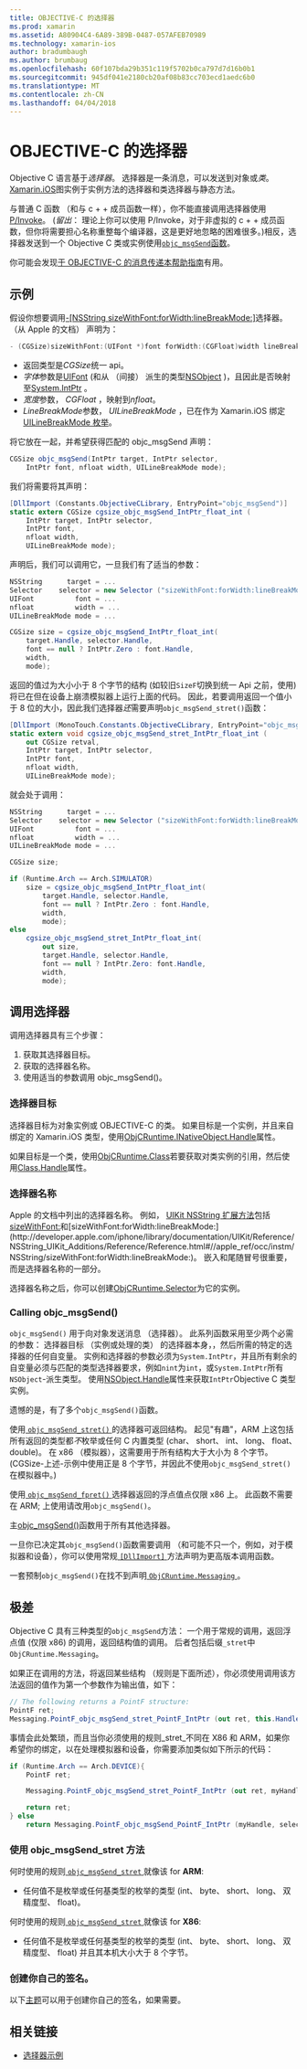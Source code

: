 ```yaml
---
title: OBJECTIVE-C 的选择器
ms.prod: xamarin
ms.assetid: A80904C4-6A89-389B-0487-057AFEB70989
ms.technology: xamarin-ios
author: bradumbaugh
ms.author: brumbaug
ms.openlocfilehash: 60f107bda29b351c119f5702b0ca797d7d16b0b1
ms.sourcegitcommit: 945df041e2180cb20af08b83cc703ecd1aedc6b0
ms.translationtype: MT
ms.contentlocale: zh-CN
ms.lasthandoff: 04/04/2018
---
```

# <a name="objective-c-selectors"></a>OBJECTIVE-C 的选择器

Objective C 语言基于*选择器*。 选择器是一条消息，可以发送到对象或*类*。 [Xamarin.iOS](~/ios/internals/api-design/index.md)图实例于实例方法的选择器和类选择器与静态方法。

与普通 C 函数 （和与 c + + 成员函数一样），你不能直接调用选择器使用[P/Invoke](http://www.mono-project.com/docs/advanced/pinvoke/)。
(*留出*： 理论上你可以使用 P/Invoke，对于非虚拟的 c + + 成员函数，但你将需要担心名称重整每个编译器，这是更好地忽略的困难很多。)相反，选择器发送到一个 Objective C 类或实例使用[`objc_msgSend`函数](http://developer.apple.com/mac/library/documentation/Cocoa/Reference/ObjCRuntimeRef/Reference/reference.html#//apple_ref/c/func/objc_msgSend)。

你可能会发现[于 OBJECTIVE-C 的消息传递本帮助指南](http://developer.apple.com/iphone/library/documentation/cocoa/conceptual/ObjCRuntimeGuide/Articles/ocrtHowMessagingWorks.html)有用。

<a name="Example" />

## <a name="example"></a>示例

假设你想要调用[-[NSString sizeWithFont:forWidth:lineBreakMode:]](http://developer.apple.com/iphone/library/documentation/UIKit/Reference/NSString_UIKit_Additions/Reference/Reference.html#//apple_ref/occ/instm/NSString/sizeWithFont:forWidth:lineBreakMode:)选择器。
（从 Apple 的文档） 声明为：

```csharp
- (CGSize)sizeWithFont:(UIFont *)font forWidth:(CGFloat)width lineBreakMode:(UILineBreakMode)lineBreakMode
```

-  返回类型是*CGSize*统一 api。
-  *字体*参数是[UIFont](https://developer.xamarin.com/api/type/UIKit.UIFont/) (和从 （间接） 派生的类型[NSObject](https://developer.xamarin.com/api/type/Foundation.NSObject/) )，且因此是否映射至[System.IntPtr](https://developer.xamarin.com/api/type/System.IntPtr/) 。
-  *宽度*参数， *CGFloat* ，映射到*nfloat*。
-  *LineBreakMode*参数， *UILineBreakMode* ，已在作为 Xamarin.iOS 绑定[UILineBreakMode 枚举](https://developer.xamarin.com/api/type/UIKit.UILineBreakMode/)。


将它放在一起，并希望获得匹配的 objc_msgSend 声明：

```csharp
CGSize objc_msgSend(IntPtr target, IntPtr selector,
    IntPtr font, nfloat width, UILineBreakMode mode);
```

我们将需要将其声明：

```csharp
[DllImport (Constants.ObjectiveCLibrary, EntryPoint="objc_msgSend")]
static extern CGSize cgsize_objc_msgSend_IntPtr_float_int (
    IntPtr target, IntPtr selector,
    IntPtr font,
    nfloat width,
    UILineBreakMode mode);
```

声明后，我们可以调用它，一旦我们有了适当的参数：

```csharp
NSString      target = ...
Selector    selector = new Selector ("sizeWithFont:forWidth:lineBreakMode:");
UIFont          font = ...
nfloat          width = ...
UILineBreakMode mode = ...

CGSize size = cgsize_objc_msgSend_IntPtr_float_int(
    target.Handle, selector.Handle,
    font == null ? IntPtr.Zero : font.Handle,
    width,
    mode);
```

返回的值过为大小小于 8 个字节的结构 (如较旧`SizeF`切换到统一 Api 之前，使用) 将已在但在设备上崩溃模拟器上运行上面的代码。 因此，若要调用返回一个值小于 8 位的大小，因此我们选择器*还*需要声明`objc_msgSend_stret()`函数：

```csharp
[DllImport (MonoTouch.Constants.ObjectiveCLibrary, EntryPoint="objc_msgSend_stret")]
static extern void cgsize_objc_msgSend_stret_IntPtr_float_int (
    out CGSize retval,
    IntPtr target, IntPtr selector,
    IntPtr font,
    nfloat width,
    UILineBreakMode mode);
```

就会处于调用：

```csharp
NSString      target = ...
Selector    selector = new Selector ("sizeWithFont:forWidth:lineBreakMode:");
UIFont          font = ...
nfloat          width = ...
UILineBreakMode mode = ...

CGSize size;

if (Runtime.Arch == Arch.SIMULATOR)
    size = cgsize_objc_msgSend_IntPtr_float_int(
        target.Handle, selector.Handle,
        font == null ? IntPtr.Zero : font.Handle,
        width,
        mode);
else
    cgsize_objc_msgSend_stret_IntPtr_float_int(
        out size,
        target.Handle, selector.Handle,
        font == null ? IntPtr.Zero: font.Handle,
        width,
        mode);
```


<a name="Invoking_a_Selector" />

## <a name="invoking-a-selector"></a>调用选择器

调用选择器具有三个步骤：

1.  获取其选择器目标。
1.  获取的选择器名称。
1.  使用适当的参数调用 objc_msgSend()。


<a name="Selector_Targets" />

### <a name="selector-targets"></a>选择器目标

选择器目标为对象实例或 OBJECTIVE-C 的类。 如果目标是一个实例，并且来自绑定的 Xamarin.iOS 类型，使用[ObjCRuntime.INativeObject.Handle](https://developer.xamarin.com/api/property/ObjCRuntime.INativeObject.Handle/)属性。

如果目标是一个类，使用[ObjCRuntime.Class](https://developer.xamarin.com/api/type/ObjCRuntime.Class/)若要获取对类实例的引用，然后使用[Class.Handle](https://developer.xamarin.com/api/property/ObjCRuntime.Class.Handle/)属性。


<a name="Selector_Names" />

### <a name="selector-names"></a>选择器名称

Apple 的文档中列出的选择器名称。 例如， [UIKit NSString 扩展方法](http://developer.apple.com/iphone/library/documentation/UIKit/Reference/NSString_UIKit_Additions/Reference/Reference.html)包括[sizeWithFont:](http://developer.apple.com/iphone/library/documentation/UIKit/Reference/NSString_UIKit_Additions/Reference/Reference.html#//apple_ref/occ/instm/NSString/sizeWithFont:)和[sizeWithFont:forWidth:lineBreakMode:](http://developer.apple.com/iphone/library/documentation/UIKit/Reference/NSString_UIKit_Additions/Reference/Reference.html#//apple_ref/occ/instm/NSString/sizeWithFont:forWidth:lineBreakMode:)。 嵌入和尾随冒号很重要，而是选择器名称的一部分。

选择器名称之后，你可以创建[ObjCRuntime.Selector](https://developer.xamarin.com/api/type/ObjCRuntime.Selector/)为它的实例。


<a name="Calling_objc_msgSend()" />

### <a name="calling-objcmsgsend"></a>Calling objc_msgSend()

 `objc_msgSend()` 用于向对象发送消息 （选择器）。 此系列函数采用至少两个必需的参数： 选择器目标 （实例或处理的类） 的选择器本身，，然后所需的特定的选择器的任何自变量。 实例和选择器的参数必须为`System.IntPtr`，并且所有剩余的自变量必须与匹配的类型选择器要求，例如`nint`为`int`，或`System.IntPtr`所有`NSObject`-派生类型。 使用[NSObject.Handle](https://developer.xamarin.com/api/property/Foundation.NSObject.Handle/)属性来获取`IntPtr`Objective C 类型实例。

遗憾的是，有了多个`objc_msgSend()`函数。

使用[ `objc_msgSend_stret()` ](http://developer.apple.com/mac/library/documentation/Cocoa/Reference/ObjCRuntimeRef/Reference/reference.html#//apple_ref/c/func/objc_msgSend_stret)的选择器可返回结构。
起见"有趣"，ARM 上这包括所有返回的类型都*不*枚举或任何 C 内置类型 (char、 short、 int、 long、 float、 double)。 在 x86 （模拟器），这需要用于所有结构大于大小为 8 个字节。 (CGSize-上述-示例中使用正是 8 个字节，并因此不使用`objc_msgSend_stret()`在模拟器中。)

使用[ `objc_msgSend_fpret()` ](http://developer.apple.com/mac/library/documentation/Cocoa/Reference/ObjCRuntimeRef/Reference/reference.html#//apple_ref/c/func/objc_msgSend_fpret)选择器返回的浮点值点仅限 x86 上。 此函数不需要在 ARM; 上使用请改用`objc_msgSend()`。

主[objc_msgSend()](http://developer.apple.com/mac/library/documentation/Cocoa/Reference/ObjCRuntimeRef/Reference/reference.html#//apple_ref/c/func/objc_msgSend)函数用于所有其他选择器。

一旦你已决定其`objc_msgSend()`函数需要调用 （和可能不只一个，例如，对于模拟器和设备），你可以使用常规[ `[DllImport]` ](https://developer.xamarin.com/api/type/System.Runtime.InteropServices.DllImportAttribute/)方法声明为更高版本调用函数。

一套预制`objc_msgSend()`在找不到声明[ `ObjCRuntime.Messaging` ](https://developer.xamarin.com/api/type/ObjCRuntime.Messaging/)。


<a name="ugly" />

## <a name="the-ugly"></a>极差

Objective C 具有三种类型的`objc_msgSend`方法： 一个用于常规的调用，返回浮点值 (仅限 x86) 的调用，返回结构值的调用。 后者包括后缀`_stret`中`ObjCRuntime.Messaging`。

如果正在调用的方法，将返回某些结构 （规则是下面所述），你必须使用调用该方法返回的值作为第一个参数作为输出值，如下：

```csharp
// The following returns a PointF structure:
PointF ret;
Messaging.PointF_objc_msgSend_stret_PointF_IntPtr (out ret, this.Handle, selConvertPointFromWindow.Handle, point, window.Handle);
```

事情会此处繁琐，而且当你必须使用的规则_stret_不同在 X86 和 ARM，如果你希望你的绑定，以在处理模拟器和设备，你需要添加类似如下所示的代码：

```csharp
if (Runtime.Arch == Arch.DEVICE){
    PointF ret;

    Messaging.PointF_objc_msgSend_stret_PointF_IntPtr (out ret, myHandle, selector.Handle);

    return ret;
} else
    return Messaging.PointF_objc_msgSend_PointF_IntPtr (myHandle, selector.Handle);
```

### <a name="using-the-objcmsgsendstret-method"></a>使用 objc\_msgSend\_stret 方法

何时使用的规则[ `objc_msgSend_stret` ](http://developer.apple.com/mac/library/documentation/Cocoa/Reference/ObjCRuntimeRef/Reference/reference.html#//apple_ref/c/func/objc_msgSend_stret)就像该 for **ARM**:

-  任何值不是枚举或任何基类型的枚举的类型 (int、 byte、 short、 long、 双精度型、 float)。


何时使用的规则[ `objc_msgSend_stret` ](http://developer.apple.com/mac/library/documentation/Cocoa/Reference/ObjCRuntimeRef/Reference/reference.html#//apple_ref/c/func/objc_msgSend_stret)就像该 for **X86**:

-  任何值不是枚举或任何基类型的枚举的类型 (int、 byte、 short、 long、 双精度型、 float) 并且其本机大小大于 8 个字节。


### <a name="creating-your-own-signatures"></a>创建你自己的签名。

以下[主题](https://gist.github.com/rolfbjarne/981b778a99425a6e630c)可以用于创建你自己的签名，如果需要。



## <a name="related-links"></a>相关链接

- [选择器示例](https://developer.xamarin.com/samples/mac-ios/Objective-C/Selectors/)
